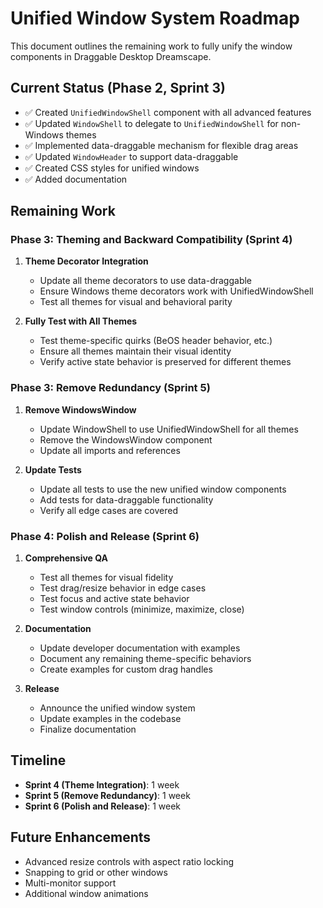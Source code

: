 # Unified Window System Roadmap

This document outlines the remaining work to fully unify the window components in Draggable Desktop Dreamscape.

## Current Status (Phase 2, Sprint 3)

- ✅ Created `UnifiedWindowShell` component with all advanced features
- ✅ Updated `WindowShell` to delegate to `UnifiedWindowShell` for non-Windows themes
- ✅ Implemented data-draggable mechanism for flexible drag areas
- ✅ Updated `WindowHeader` to support data-draggable
- ✅ Created CSS styles for unified windows
- ✅ Added documentation

## Remaining Work

### Phase 3: Theming and Backward Compatibility (Sprint 4)

1. **Theme Decorator Integration**
   - Update all theme decorators to use data-draggable
   - Ensure Windows theme decorators work with UnifiedWindowShell
   - Test all themes for visual and behavioral parity

2. **Fully Test with All Themes**
   - Test theme-specific quirks (BeOS header behavior, etc.)
   - Ensure all themes maintain their visual identity
   - Verify active state behavior is preserved for different themes

### Phase 3: Remove Redundancy (Sprint 5)

1. **Remove WindowsWindow**
   - Update WindowShell to use UnifiedWindowShell for all themes
   - Remove the WindowsWindow component
   - Update all imports and references

2. **Update Tests**
   - Update all tests to use the new unified window components
   - Add tests for data-draggable functionality
   - Verify all edge cases are covered

### Phase 4: Polish and Release (Sprint 6)

1. **Comprehensive QA**
   - Test all themes for visual fidelity
   - Test drag/resize behavior in edge cases
   - Test focus and active state behavior
   - Test window controls (minimize, maximize, close)

2. **Documentation**
   - Update developer documentation with examples
   - Document any remaining theme-specific behaviors
   - Create examples for custom drag handles

3. **Release**
   - Announce the unified window system
   - Update examples in the codebase
   - Finalize documentation

## Timeline

- **Sprint 4 (Theme Integration)**: 1 week
- **Sprint 5 (Remove Redundancy)**: 1 week
- **Sprint 6 (Polish and Release)**: 1 week

## Future Enhancements

- Advanced resize controls with aspect ratio locking
- Snapping to grid or other windows
- Multi-monitor support
- Additional window animations
